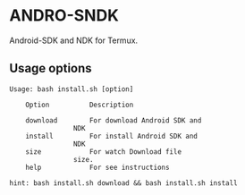 # ANDRO-SNDK
Android-SDK and NDK for Termux.

## Usage options
```
Usage: bash install.sh [option]

	Option			Description

	download		For download Android SDK and 
				NDK
	install			For install Android SDK and 
				NDK
	size			For watch Download file
				size.
	help			For see instructions

hint: bash install.sh download && bash install.sh install
```
